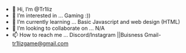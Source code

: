 - 👋 Hi, I’m @Tr1liz
- 👀 I’m interested in ... Gaming :))
- 🌱 I’m currently learning ... Basic Javascript and web design (HTML)
- 💞️ I’m looking to collaborate on ...  N/A
- 📫 How to reach me ... Discord/Instagram ||Buisness Gmail- tr1lizgame@gmail.com

<!---
Tr1liz/Tr1liz is a ✨ special ✨ repository because its `README.md` (this file) appears on your GitHub profile.
You can click the Preview link to take a look at your changes.
--->
